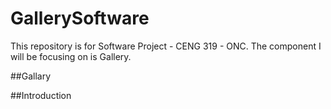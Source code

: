 # GallerySoftware
This repository is for Software Project - CENG 319 - ONC. The component I will be focusing on is Gallery. 

##Gallary

##Introduction 
